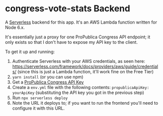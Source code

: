 # congress-vote-stats Backend

A [Serverless](https://serverless.com/framework/) backend for this app. It's an AWS Lambda function written for Node 6.x.

It's essentially just a proxy for one ProPublica Congress API endpoint; it only exists so that I don't have to expose my API key to the client.

To get it up and running:

1. Authenticate Serverless with your AWS credentials, as seen here: https://serverless.com/framework/docs/providers/aws/guide/credentials/ (since this is just a Lambda function, it'll work fine on the Free Tier)
2. `yarn install` (or you can use npm)
3. Get a [ProPublica Congress API Key](https://www.propublica.org/datastore/api/propublica-congress-api)
4. Create a `env.yml` file with the following contents: `propublicaApiKey: yourApiKey` (substituting the API key you got in the previous step)
5. Run `npx serverless deploy`
6. Note the URL it deploys to; if you want to run the frontend you'll need to configure it with this URL.
